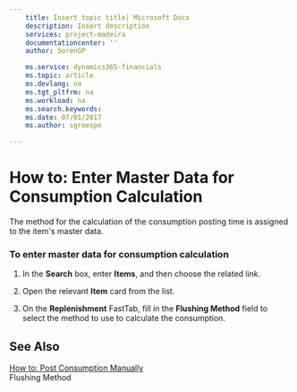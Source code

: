 ```yaml
---
    title: Insert topic title| Microsoft Docs
    description: Insert description
    services: project-madeira
    documentationcenter: ''
    author: SorenGP

    ms.service: dynamics365-financials
    ms.topic: article
    ms.devlang: na
    ms.tgt_pltfrm: na
    ms.workload: na
    ms.search.keywords:
    ms.date: 07/01/2017
    ms.author: sgroespe

---
```

# How to: Enter Master Data for Consumption Calculation
The method for the calculation of the consumption posting time is assigned to the item's master data.  
  
### To enter master data for consumption calculation  
  
1.  In the **Search** box, enter **Items**, and then choose the related link.  
  
2.  Open the relevant **Item** card from the list.  
  
3.  On the **Replenishment** FastTab, fill in the **Flushing Method** field to select the method to use to calculate the consumption.  
  
## See Also  
 [How to: Post Consumption Manually](../how-to-post-consumption-manually.md)   
 Flushing Method